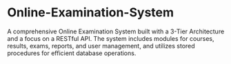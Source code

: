 # Online-Examination-System
A comprehensive Online Examination System built with a 3-Tier Architecture and a focus on a RESTful API. The system includes modules for courses, results, exams, reports, and user management, and utilizes stored procedures for efficient database operations.
